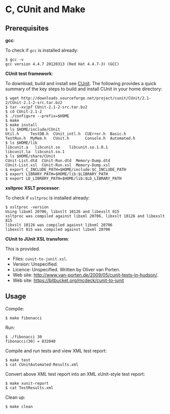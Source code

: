 C, CUnit and Make
=================

Prerequisites
-------------

**gcc**:

To check if `gcc` is installed already:

```
$ gcc -v
gcc version 4.4.7 20120313 (Red Hat 4.4.7-3) (GCC) 
```

**CUnit test framework**:

To download, build and install see [CUnit](http://cunit.sourceforge.net/). The following provides a quick summary of the key steps to build and install CUnit in your home directory:

```
$ wget http://downloads.sourceforge.net/project/cunit/CUnit/2.1-2/CUnit-2.1-2-src.tar.bz2
$ tar -xvjpf CUnit-2.1-2-src.tar.bz2
$ cd CUnit-2.1-2
$ ./configure --prefix=$HOME
$ make
$ make install
$ ls $HOME/include/CUnit
Util.h     TestDB.h  CUnit_intl.h  CUError.h  Basic.h
TestRun.h  MyMem.h   CUnit.h       Console.h  Automated.h
$ ls $HOME/lib
libcunit.a   libcunit.so    libcunit.so.1.0.1
libcunit.la  libcunit.so.1
$ ls $HOME/share/CUnit
CUnit-List.dtd  CUnit-Run.dtd  Memory-Dump.dtd
CUnit-List.xsl  CUnit-Run.xsl  Memory-Dump.xsl
$ export C_INCLUDE_PATH=$HOME/include:$C_INCLUDE_PATH
$ export LIBRARY_PATH=$HOME/lib:$LIBRARY_PATH
$ export LD_LIBRARY_PATH=$HOME/lib:$LD_LIBRARY_PATH
```

**xsltproc XSLT processor**:

To check if `xsltproc` is installed already:

```
$ xsltproc -version
Using libxml 20706, libxslt 10126 and libexslt 815
xsltproc was compiled against libxml 20706, libxslt 10126 and libexslt 815
libxslt 10126 was compiled against libxml 20706
libexslt 815 was compiled against libxml 20706
```

**CUnit to JUnit XSL transform**:

This is provided.

* Files: `cunit-to-junit.xsl`.
* Version: Unspecified.
* Licence: Unspecified. Written by Oliver van Porten.
* Web site: http://www.van-porten.de/2009/05/cunit-tests-in-hudson/. 
* Web site: https://bitbucket.org/mcdeck/cunit-to-junit

Usage
-----

Compile:

```
$ make fibonacci
```

Run:

```
$ ./fibonacci 30
fibonacci(30) = 832040
```

Compile and run tests and view XML test report:

```
$ make test
$ cat CUnitAutomated-Results.xml 
```

Convert above XML test report into an XML xUnit-style test report:

```
$ make xunit-report
$ cat TestResults.xml
```

Clean up:

```
$ make clean
```
